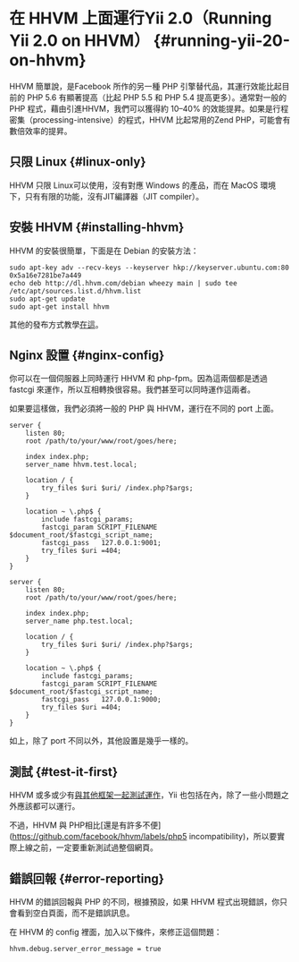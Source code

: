 # 在 HHVM 上面運行Yii 2.0（Running Yii 2.0 on HHVM） {#running-yii-20-on-hhvm}

HHVM 簡單說，是Facebook 所作的另一種 PHP 引擎替代品，其運行效能比起目前的 PHP 5.6 有顯著提高（比起 PHP 5.5 和 PHP 5.4 提高更多）。通常對一般的 PHP 程式，藉由引進HHVM，我們可以獲得約 10–40% 的效能提昇。如果是行程密集（processing-intensive）的程式，HHVM 比起常用的Zend PHP，可能會有數倍效率的提昇。

## 只限 Linux {#linux-only}

HHVM 只限 Linux可以使用，沒有對應 Windows 的產品，而在 MacOS 環境下，只有有限的功能，沒有JIT編譯器（JIT compiler）。

## 安裝 HHVM {#installing-hhvm}

HHVM 的安裝很簡單，下面是在 Debian 的安裝方法：

```
sudo apt-key adv --recv-keys --keyserver hkp://keyserver.ubuntu.com:80 0x5a16e7281be7a449
echo deb http://dl.hhvm.com/debian wheezy main | sudo tee /etc/apt/sources.list.d/hhvm.list
sudo apt-get update
sudo apt-get install hhvm
```

其他的發布方式教學[在這](https://docs.hhvm.com/hhvm/getting-started/getting-started)。

## Nginx 設置 {#nginx-config}

你可以在一個伺服器上同時運行 HHVM 和 php-fpm。因為這兩個都是透過 fastcgi 來運作，所以互相轉換很容易。我們甚至可以同時運作這兩者。

如果要這樣做，我們必須將一般的 PHP 與 HHVM，運行在不同的 port 上面。

```nginx
server {
    listen 80;
    root /path/to/your/www/root/goes/here;

    index index.php;
    server_name hhvm.test.local;

    location / {
        try_files $uri $uri/ /index.php?$args;
    }

    location ~ \.php$ {
        include fastcgi_params;
        fastcgi_param SCRIPT_FILENAME $document_root/$fastcgi_script_name;
        fastcgi_pass   127.0.0.1:9001;
        try_files $uri =404;
    }
}

server {
    listen 80;
    root /path/to/your/www/root/goes/here;

    index index.php;
    server_name php.test.local;

    location / {
        try_files $uri $uri/ /index.php?$args;
    }

    location ~ \.php$ {
        include fastcgi_params;
        fastcgi_param SCRIPT_FILENAME $document_root/$fastcgi_script_name;
        fastcgi_pass   127.0.0.1:9000;
        try_files $uri =404;
    }
}
```

如上，除了 port 不同以外，其他設置是幾乎一樣的。

## 測試 {#test-it-first}

HHVM 或多或少有[與其他框架一起測試運作](http://hhvm.com/frameworks/)，Yii 也包括在內，除了一些小問題之外應該都可以運行。

不過，HHVM 與 PHP相比[還是有許多不便](https://github.com/facebook/hhvm/labels/php5 incompatibility)，所以要實際上線之前，一定要重新測試過整個網頁。

## 錯誤回報 {#error-reporting}

HHVM 的錯誤回報與 PHP 的不同，根據預設，如果 HHVM 程式出現錯誤，你只會看到空白頁面，而不是錯誤訊息。

在 HHVM 的 config 裡面，加入以下條件，來修正這個問題：

```
hhvm.debug.server_error_message = true
```




